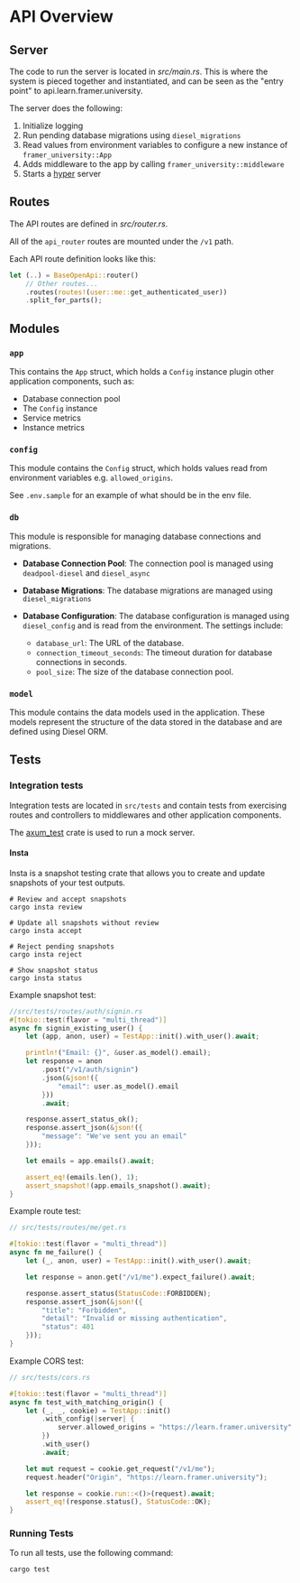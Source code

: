 # API Overview

## Server

The code to run the server is located in _src/main.rs_. This is where the system is pieced together and instantiated, and can be seen as the "entry point" to api.learn.framer.university.

The server does the following:

1. Initialize logging
2. Run pending database migrations using `diesel_migrations`
3. Read values from environment variables to configure a new instance of `framer_university::App`
4. Adds middleware to the app by calling `framer_university::middleware`
5. Starts a [hyper](https://crates.io/crates/hyper) server

## Routes

The API routes are defined in _src/router.rs_.

All of the `api_router` routes are mounted under the `/v1` path.

Each API route definition looks like this:

```rust
let (..) = BaseOpenApi::router()
    // Other routes...
    .routes(routes!(user::me::get_authenticated_user))
    .split_for_parts();
```

## Modules

### `app`

This contains the `App` struct, which holds a `Config` instance plugin other application components, such as:
- Database connection pool
- The `Config` instance
- Service metrics
- Instance metrics

### `config`

This module contains the `Config` struct, which holds values read from environment variables e.g. `allowed_origins`.

See `.env.sample` for an example of what should be in the env file.

### `db`

This module is responsible for managing database connections and migrations.

- **Database Connection Pool**: The connection pool is managed using `deadpool-diesel` and `diesel_async`
- **Database Migrations**: The database migrations are managed using `diesel_migrations`
- **Database Configuration**: The database configuration is managed using `diesel_config` and is read from the environment. The settings include:

  - `database_url`: The URL of the database.
  - `connection_timeout_seconds`: The timeout duration for database connections in seconds.
  - `pool_size`: The size of the database connection pool.

### `model`

This module contains the data models used in the application. These models represent the structure of the data stored in the database and are defined using Diesel ORM.

## Tests

### Integration tests

Integration tests are located in `src/tests` and contain tests from exercising routes and controllers to middlewares and other application components.

The [axum_test](https://docs.rs/axum-test/latest/axum_test/) crate is used to run a mock server.

#### Insta

Insta is a snapshot testing crate that allows you to create and update snapshots of your test outputs.

```
# Review and accept snapshots
cargo insta review

# Update all snapshots without review
cargo insta accept

# Reject pending snapshots
cargo insta reject

# Show snapshot status
cargo insta status
```

Example snapshot test:
```rust
//src/tests/routes/auth/signin.rs
#[tokio::test(flavor = "multi_thread")]
async fn signin_existing_user() {
    let (app, anon, user) = TestApp::init().with_user().await;

    println!("Email: {}", &user.as_model().email);
    let response = anon
        .post("/v1/auth/signin")
        .json(&json!({
            "email": user.as_model().email
        }))
        .await;

    response.assert_status_ok();
    response.assert_json(&json!({
        "message": "We've sent you an email"
    }));

    let emails = app.emails().await;

    assert_eq!(emails.len(), 1);
    assert_snapshot!(app.emails_snapshot().await);
}
```

Example route test:

```rust
// src/tests/routes/me/get.rs

#[tokio::test(flavor = "multi_thread")]
async fn me_failure() {
    let (_, anon, user) = TestApp::init().with_user().await;

    let response = anon.get("/v1/me").expect_failure().await;

    response.assert_status(StatusCode::FORBIDDEN);
    response.assert_json(&json!({
        "title": "Forbidden",
        "detail": "Invalid or missing authentication",
        "status": 401
    }));
}
```

Example CORS test:
```rust
// src/tests/cors.rs

#[tokio::test(flavor = "multi_thread")]
async fn test_with_matching_origin() {
    let (_, _, cookie) = TestApp::init()
        .with_config(|server| {
            server.allowed_origins = "https://learn.framer.university".parse().unwrap();
        })
        .with_user()
        .await;

    let mut request = cookie.get_request("/v1/me");
    request.header("Origin", "https://learn.framer.university");

    let response = cookie.run::<()>(request).await;
    assert_eq!(response.status(), StatusCode::OK);
}
```

### Running Tests

To run all tests, use the following command:

```sh
cargo test
```
